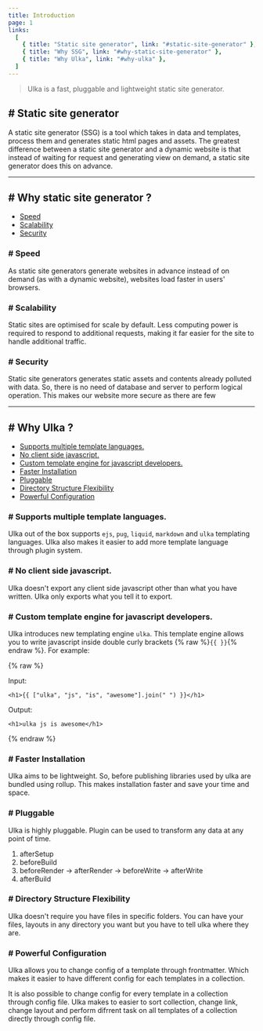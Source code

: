 ```yaml
---
title: Introduction
page: 1
links:
  [
    { title: "Static site generator", link: "#static-site-generator" },
    { title: "Why SSG", link: "#why-static-site-generator" },
    { title: "Why Ulka", link: "#why-ulka" },
  ]
---
```


> Ulka is a fast, pluggable and lightweight static site generator.

## # Static site generator

A static site generator (SSG) is a tool which takes in data and templates, process them and generates static html pages and assets. The greatest difference between a static site generator and a dynamic website is that instead of waiting for request and generating view on demand, a static site generator does this on advance.

<hr />

## # Why static site generator ?

- [Speed](#speed)
- [Scalability](#scalability)
- [Security](#security)

### # Speed

As static site generators generate websites in advance instead of on demand (as with a dynamic website), websites load faster in users' browsers.

### # Scalability

Static sites are optimised for scale by default. Less computing power is required to respond to additional requests, making it far easier for the site to handle additional traffic.

### # Security

Static site generators generates static assets and contents already polluted with data. So, there is no need of database and server to perform logical operation. This makes our website more secure as there are few

<hr />

## # Why Ulka ?

- [Supports multiple template languages.](#suports-multiple-template-languages)
- [No client side javascript.](#no-client-side-javascript)
- [Custom template engine for javascript developers.](#custom-template-engine-for-javascript-developers)
- [Faster Installation](#faster-installation)
- [Pluggable](#pluggable)
- [Directory Structure Flexibility](#directory-structure-flexibility)
- [Powerful Configuration](#powerful-configuration)

### # Supports multiple template languages.

Ulka out of the box supports `ejs`, `pug`, `liquid`, `markdown` and `ulka` templating languages. Ulka also makes it easier to add more template language through plugin system.

### # No client side javascript.

Ulka doesn't export any client side javascript other than what you have written. Ulka only exports what you tell it to export.

### # Custom template engine for javascript developers.

Ulka introduces new templating engine `ulka`. This template engine allows you to write javascript inside double curly brackets {% raw %}`{{ }}`{% endraw %}. For example:

{% raw %}

Input:

```
<h1>{{ ["ulka", "js", "is", "awesome"].join(" ") }}</h1>
```

Output:

```
<h1>ulka js is awesome</h1>
```

{% endraw %}

### # Faster Installation

Ulka aims to be lightweight. So, before publishing libraries used by ulka are bundled using rollup. This makes installation faster and save your time and space.

### # Pluggable

Ulka is highly pluggable. Plugin can be used to transform any data at any point of time.

1. afterSetup
1. beforeBuild
1. beforeRender -> afterRender -> beforeWrite -> afterWrite
1. afterBuild

### # Directory Structure Flexibility

Ulka doesn't require you have files in specific folders. You can have your files, layouts in any directory you want but you have to tell ulka where they are.

### # Powerful Configuration

Ulka allows you to change config of a template through frontmatter. Which makes it easier to have different config for each templates in a collection.

It is also possible to change config for every template in a collection through config file. Ulka makes to easier to sort collection, change link, change layout and perform difrrent task on all templates of a collection directly through config file.

